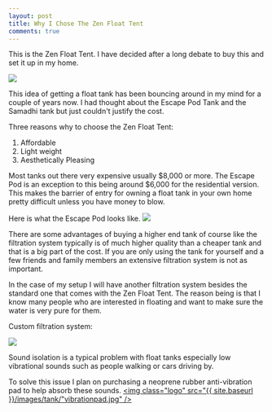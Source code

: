 ```yaml
---
layout: post
title: Why I Chose The Zen Float Tent
comments: true
---
```


This is the Zen Float Tent. I have decided after a long debate to buy this and set it up in my home.

<a href="http://zenfloatco.com" target="blank"><img class="logo" src="{{ site.baseurl }}/images/tank/zenfloattent.jpeg" /></a>

This idea of getting a float tank has been bouncing around in my mind for a couple of years now.  I had thought about the Escape Pod Tank and the Samadhi tank but just couldn't justify the cost.

Three reasons why to choose the Zen Float Tent:

<ol>
    <li>Affordable</li>
    <li>Light weight</li>
    <li>Aesthetically Pleasing</li>
</ol>


Most tanks out there very expensive usually $8,000 or more.  The Escape Pod is an exception to this being around $6,000 for the residential version.  This makes the barrier of entry for owning a float tank in your own home pretty difficult unless you have money to blow.  

Here is what the Escape Pod looks like.
<a href="http://escapepodtank.com" target="blank"><img class="logo" src="{{ site.baseurl }}/images/tank/escapepod.jpg" /></a>

There are some advantages of buying a higher end tank of course like the filtration system typically is of much higher quality than a cheaper tank and that is a big part of the cost.  If you are only using the tank for yourself and a few friends and family members an extensive filtration system is not as important.  

In the case of my setup I will have another filtration system besides the standard one that comes with the Zen Float Tent.  The reason being is that I know many people who are interested in floating and want to make sure the water is very pure for them.


Custom filtration system:

<a href="http://www.amazon.com/Intex-1500-Gallon-Filter-Pump-120-Volt/dp/B005QIYM6E/ref=sr_1_1?srs=2594064011&ie=UTF8&qid=1431293710&sr=8-1&keywords=Intex+1500+Pool+filter+pump" target="blank"><img class="logo" src="{{ site.baseurl }}/images/tank/filter.jpg" /></a>


Sound isolation is a typical problem with float tanks especially low vibrational sounds such as people walking or cars driving by.  

To solve this issue I plan on purchasing a neoprene rubber anti-vibration pad to help absorb these sounds.
<a href="http://www.amazon.com/Shop-Fox-W1322-Anti-Vibration-24-Inch/dp/B000OQTV2I/ref=sr_1_1/191-8040367-2256009?ie=UTF8&qid=1431379730&sr=8-1&keywords=neoprene+sheet" target="blank"><img class="logo" src="{{ site.baseurl }}/images/tank/"vibrationpad.jpg" /></a>
